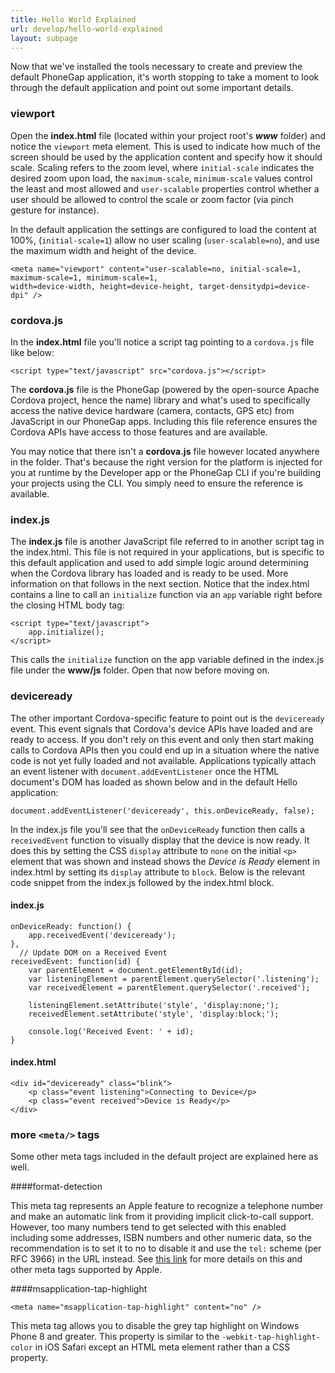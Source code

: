 ```yaml
---
title: Hello World Explained
url: develop/hello-world-explained
layout: subpage
---
```


Now that we've installed the tools necessary to create and preview the default PhoneGap application, it's worth stopping to take a moment to look through the default application and point out some important details.

### viewport
Open the **index.html** file (located within your project root's ***www*** folder) and notice the `viewport` meta element. This is used to indicate how much of the screen should be used by the application content and specify how it should scale. Scaling refers to the zoom level, where `initial-scale` indicates the desired zoom upon load, the `maximum-scale`, `minimum-scale` values control the least and most allowed and `user-scalable` properties control whether a user should be allowed to
control the scale or zoom factor (via pinch gesture for instance).

In the default application the settings are configured to load the content at 100%, (`initial-scale=1`) allow no user scaling (`user-scalable=no`), and use the maximum width and height of the device.

    <meta name="viewport" content="user-scalable=no, initial-scale=1, maximum-scale=1, minimum-scale=1,
	width=device-width, height=device-height, target-densitydpi=device-dpi" />

### cordova.js
In the **index.html** file you'll notice a script tag pointing to a `cordova.js` file like below:

    <script type="text/javascript" src="cordova.js"></script>


The **cordova.js** file is the PhoneGap (powered by the open-source Apache Cordova project, hence the name) library and what's used to specifically access the native device hardware (camera, contacts, GPS etc) from JavaScript in our PhoneGap apps. Including this file reference ensures the Cordova APIs have access to those features and are available.

You may notice that there isn't a **cordova.js** file however located anywhere in the folder. That's because the right version for the platform is injected for you at runtime by the Developer app or the PhoneGap CLI if you're building your projects using the CLI. You simply need to ensure the reference is available.

### index.js
The **index.js** file is another JavaScript file referred to in another script tag in the index.html. This file is not required in your applications, but is
specific to this default application and used to add simple logic around determining when the Cordova library has loaded and is ready to be used. More information on that follows in the next section. Notice that the index.html contains a line to call an `initialize` function via an `app` variable right before the closing HTML body tag:

    <script type="text/javascript">
        app.initialize();
    </script>

This calls the `initialize` function on the app variable defined in the index.js file under the **www/js** folder. Open that now before moving on.

### deviceready
The other important Cordova-specific feature to point out is the `deviceready` event. This event signals that Cordova's device APIs have loaded and are ready to access. If you don't rely on this event and only then start making calls to Cordova APIs then you could end up in a situation where the native code is not yet fully loaded and not available. Applications typically attach an event listener with `document.addEventListener` once the HTML document's DOM has loaded as shown below and in the default Hello application:

    document.addEventListener('deviceready', this.onDeviceReady, false);

In the index.js file you'll see that the `onDeviceReady` function then calls a `receivedEvent` function to visually display that the device is now ready. It does this by setting the CSS `display` attribute to `none` on the initial `<p>` element that was shown and instead shows the *Device is Ready* element in index.html by setting its `display` attribute to `block`.
Below is the relevant code snippet from the index.js followed by the index.html block. 
  
#### index.js    
    onDeviceReady: function() {
        app.receivedEvent('deviceready');
    },
      // Update DOM on a Received Event
    receivedEvent: function(id) {
        var parentElement = document.getElementById(id);
        var listeningElement = parentElement.querySelector('.listening');
        var receivedElement = parentElement.querySelector('.received');
        
        listeningElement.setAttribute('style', 'display:none;');
        receivedElement.setAttribute('style', 'display:block;');
        
        console.log('Received Event: ' + id);
    }

#### index.html
    <div id="deviceready" class="blink">
        <p class="event listening">Connecting to Device</p>
        <p class="event received">Device is Ready</p>
    </div>

### more `<meta/>` tags
Some other meta tags included in the default project are explained here as well.

####format-detection
    <meta name="format-detection" content="telephone=no" />

This meta tag represents an Apple feature to recognize a telephone number and make an automatic link from it providing implicit click-to-call support. However, too many numbers tend to get selected with this enabled including some addresses, ISBN numbers and other numeric data, so the recommendation is to set it to no to disable it and use
    the `tel:` scheme (per RFC 3966) in the URL instead. See [this link](https://developer.apple.com/library/safari/documentation/AppleApplications/Reference/SafariHTMLRef/Articles/MetaTags.html) for more details on this and other meta tags supported by Apple.

####msapplication-tap-highlight

    <meta name="msapplication-tap-highlight" content="no" />

This meta tag allows you to disable the grey tap highlight on Windows Phone 8 and greater. This property is similar to the `-webkit-tap-highlight-color` in iOS Safari
    except an HTML meta element rather than a CSS property.
    



